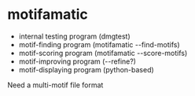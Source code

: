 motifamatic
===========

+ internal testing program (dmgtest)
+ motif-finding program (motifamatic --find-motifs)
+ motif-scoring program (motifamatic --score-motifs)
+ motif-improving program (--refine?)
+ motif-displaying program (python-based)

Need a multi-motif file format

